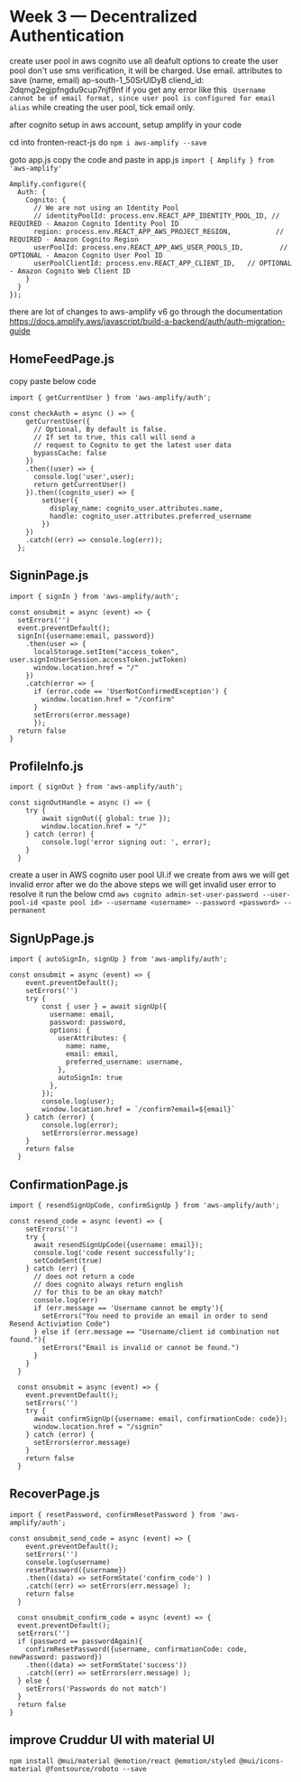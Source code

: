 # Week 3 — Decentralized Authentication

create user pool in aws cognito
use all deafult options to create the user pool
don't use sms verification, it will be charged. Use email.
attributes to save (name, email)
ap-south-1_50SrUlDyB
cliend_id: 2dqmg2egjpfngdu9cup7njf9nf
if you get any error like this
` Username cannot be of email format, since user pool is configured for email alias`
while creating the user pool, tick email only.

after cognito setup in aws account, setup amplify  in your code

cd into fronten-react-js
do `npm i aws-amplify --save`

goto app.js
copy the code and paste in app.js `import { Amplify } from 'aws-amplify'`

```
Amplify.configure({
  Auth: {
    Cognito: {
      // We are not using an Identity Pool
      // identityPoolId: process.env.REACT_APP_IDENTITY_POOL_ID, // REQUIRED - Amazon Cognito Identity Pool ID
      region: process.env.REACT_APP_AWS_PROJECT_REGION,           // REQUIRED - Amazon Cognito Region
      userPoolId: process.env.REACT_APP_AWS_USER_POOLS_ID,         // OPTIONAL - Amazon Cognito User Pool ID
      userPoolClientId: process.env.REACT_APP_CLIENT_ID,   // OPTIONAL - Amazon Cognito Web Client ID 
    }
  }
});
```

there are lot of changes to aws-amplify v6
go through the documentation
https://docs.amplify.aws/javascript/build-a-backend/auth/auth-migration-guide

## HomeFeedPage.js

copy paste below code

` import { getCurrentUser } from 'aws-amplify/auth'; `

```
const checkAuth = async () => {
    getCurrentUser({
      // Optional, By default is false. 
      // If set to true, this call will send a 
      // request to Cognito to get the latest user data
      bypassCache: false 
    })
    .then((user) => {
      console.log('user',user);
      return getCurrentUser()
    }).then((cognito_user) => {
        setUser({
          display_name: cognito_user.attributes.name,
          handle: cognito_user.attributes.preferred_username
        })
    })
    .catch((err) => console.log(err));
  };
  ```

  ## SigninPage.js

  ` import { signIn } from 'aws-amplify/auth'; `

  ```
  const onsubmit = async (event) => {
    setErrors('')
    event.preventDefault();
    signIn({username:email, password})
      .then(user => {
        localStorage.setItem("access_token", user.signInUserSession.accessToken.jwtToken)
        window.location.href = "/"
      })
      .catch(error => { 
        if (error.code == 'UserNotConfirmedException') {
          window.location.href = "/confirm"
        }
        setErrors(error.message)
        });
    return false
  }
  ```

## ProfileInfo.js

` import { signOut } from 'aws-amplify/auth'; `

```
const signOutHandle = async () => {
    try {
        await signOut({ global: true });
        window.location.href = "/"
    } catch (error) {
        console.log('error signing out: ', error);
    }
  }
```
create a user in AWS cognito user pool UI.if we create from aws we will get invalid error
after we do the above steps we will get invalid user error to resolve it run the below cmd
` aws cognito admin-set-user-password --user-pool-id <paste pool id> --username <username> --password <password> --permanent `

## SignUpPage.js

` import { autoSignIn, signUp } from 'aws-amplify/auth'; `

```
const onsubmit = async (event) => {
    event.preventDefault();
    setErrors('')
    try {
        const { user } = await signUp({
          username: email,
          password: password,
          options: {
            userAttributes: {
              name: name,
              email: email,
              preferred_username: username,
            },
            autoSignIn: true
          },
        });
        console.log(user);
        window.location.href = `/confirm?email=${email}`
    } catch (error) {
        console.log(error);
        setErrors(error.message)
    }
    return false
  }

```

## ConfirmationPage.js

` import { resendSignUpCode, confirmSignUp } from 'aws-amplify/auth'; `

```
const resend_code = async (event) => {
    setErrors('')
    try {
      await resendSignUpCode({username: email});
      console.log('code resent successfully');
      setCodeSent(true)
    } catch (err) {
      // does not return a code
      // does cognito always return english
      // for this to be an okay match?
      console.log(err)
      if (err.message == 'Username cannot be empty'){
        setErrors("You need to provide an email in order to send Resend Activiation Code")   
      } else if (err.message == "Username/client id combination not found."){
        setErrors("Email is invalid or cannot be found.")   
      }
    }
  }

  const onsubmit = async (event) => {
    event.preventDefault();
    setErrors('')
    try {
      await confirmSignUp({username: email, confirmationCode: code});
      window.location.href = "/signin"
    } catch (error) {
      setErrors(error.message)
    }
    return false
  }

```

## RecoverPage.js

` import { resetPassword, confirmResetPassword } from 'aws-amplify/auth'; `

```
const onsubmit_send_code = async (event) => {
    event.preventDefault();
    setErrors('')
    console.log(username)
    resetPassword({username})
    .then((data) => setFormState('confirm_code') )
    .catch((err) => setErrors(err.message) );
    return false
  }

  const onsubmit_confirm_code = async (event) => {
  event.preventDefault();
  setErrors('')
  if (password == passwordAgain){
    confirmResetPassword({username, confirmationCode: code, newPassword: password})
    .then((data) => setFormState('success'))
    .catch((err) => setErrors(err.message) );
  } else {
    setErrors('Passwords do not match')
  }
  return false
}

```

## improve Cruddur UI with material UI
` npm install @mui/material @emotion/react @emotion/styled @mui/icons-material @fontsource/roboto --save `